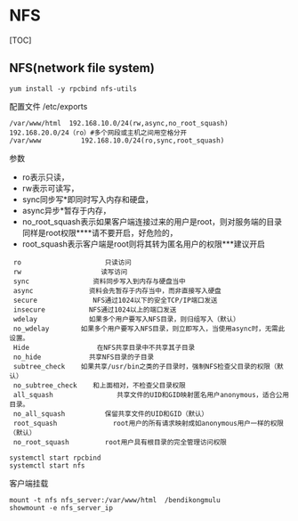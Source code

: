 # NFS

[TOC]

## NFS(network file system)


```yum install -y rpcbind nfs-utils```

配置文件 /etc/exports

```
/var/www/html  192.168.10.0/24(rw,async,no_root_squash)  192.168.20.0/24（ro）#多个网段或主机之间用空格分开
/var/www          192.168.10.0/24(ro,sync,root_squash)
```

参数
- ro表示只读，
- rw表示可读写，
- sync同步写*即同时写入内存和硬盘，
- async异步*暂存于内存，
- no_root_squash表示如果客户端连接过来的用户是root，则对服务端的目录同样是root权限****请不要开启，好危险的，
- root_squash表示客户端是root则将其转为匿名用户的权限***建议开启

```
 ro                     只读访问 
 rw                    读写访问 
 sync                资料同步写入到内存与硬盘当中
 async              资料会先暂存于内存当中，而非直接写入硬盘 
 secure              NFS通过1024以下的安全TCP/IP端口发送 
 insecure           NFS通过1024以上的端口发送 
 wdelay             如果多个用户要写入NFS目录，则归组写入（默认） 
 no_wdelay        如果多个用户要写入NFS目录，则立即写入，当使用async时，无需此设置。 
 Hide                 在NFS共享目录中不共享其子目录 
 no_hide            共享NFS目录的子目录 
 subtree_check    如果共享/usr/bin之类的子目录时，强制NFS检查父目录的权限（默认） 
 no_subtree_check    和上面相对，不检查父目录权限 
 all_squash                共享文件的UID和GID映射匿名用户anonymous，适合公用目录。 
 no_all_squash          保留共享文件的UID和GID（默认） 
 root_squash              root用户的所有请求映射成如anonymous用户一样的权限（默认） 
 no_root_squash         root用户具有根目录的完全管理访问权限 
```


```
systemctl start rpcbind
systemctl start nfs
```

客户端挂载

```
mount -t nfs nfs_server:/var/www/html  /bendikongmulu
showmount -e nfs_server_ip
```
